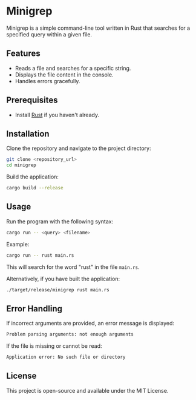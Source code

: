# Minigrep

Minigrep is a simple command-line tool written in Rust that searches for a specified query within a given file.

## Features

- Reads a file and searches for a specific string.
- Displays the file content in the console.
- Handles errors gracefully.

## Prerequisites

- Install [Rust](https://www.rust-lang.org/tools/install) if you haven't already.

## Installation

Clone the repository and navigate to the project directory:

```sh
git clone <repository_url>
cd minigrep
```

Build the application:

```sh
cargo build --release
```

## Usage

Run the program with the following syntax:

```sh
cargo run -- <query> <filename>
```

Example:

```sh
cargo run -- rust main.rs
```

This will search for the word "rust" in the file `main.rs`.

Alternatively, if you have built the application:

```sh
./target/release/minigrep rust main.rs
```

## Error Handling

If incorrect arguments are provided, an error message is displayed:

```sh
Problem parsing arguments: not enough arguments
```

If the file is missing or cannot be read:

```sh
Application error: No such file or directory
```

## License

This project is open-source and available under the MIT License.
